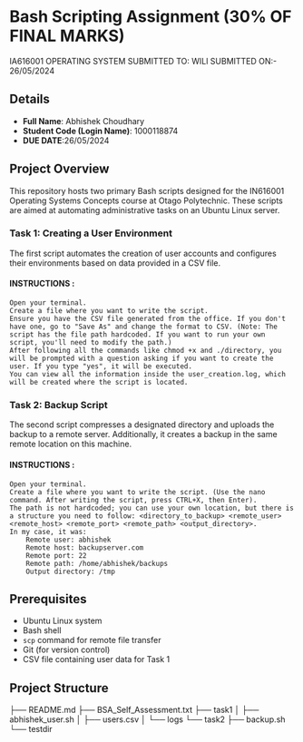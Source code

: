 # Bash Scripting Assignment (30% OF FINAL MARKS)
IA616001 OPERATING SYSTEM
SUBMITTED TO: WILl
SUBMITTED ON:- 26/05/2024

##  Details
- **Full Name**: Abhishek Choudhary
- **Student Code (Login Name)**: 1000118874
- **DUE DATE**:26/05/2024

## Project Overview
This repository hosts two primary Bash scripts designed for the IN616001 Operating Systems Concepts course at Otago Polytechnic. These scripts are aimed at automating administrative tasks on an Ubuntu Linux server.

### Task 1: Creating a User Environment
The first script automates the creation of user accounts and configures their environments based on data provided in a CSV file.

#### INSTRUCTIONS :
    Open your terminal.
    Create a file where you want to write the script.
    Ensure you have the CSV file generated from the office. If you don't have one, go to "Save As" and change the format to CSV. (Note: The script has the file path hardcoded. If you want to run your own script, you'll need to modify the path.)
    After following all the commands like chmod +x and ./directory, you will be prompted with a question asking if you want to create the user. If you type "yes", it will be executed.
    You can view all the information inside the user_creation.log, which will be created where the script is located.

### Task 2: Backup Script
The second script compresses a designated directory and uploads the backup to a remote server. Additionally, it creates a backup in the same remote location on this machine.

#### INSTRUCTIONS :
    Open your terminal.
    Create a file where you want to write the script. (Use the nano command. After writing the script, press CTRL+X, then Enter).
    The path is not hardcoded; you can use your own location, but there is a structure you need to follow: <directory_to_backup> <remote_user> <remote_host> <remote_port> <remote_path> <output_directory>. 
    In my case, it was:
        Remote user: abhishek
        Remote host: backupserver.com
        Remote port: 22
        Remote path: /home/abhishek/backups
        Output directory: /tmp

## Prerequisites
- Ubuntu Linux system
- Bash shell
- `scp` command for remote file transfer
- Git (for version control)
- CSV file containing user data for Task 1

## Project Structure

├── README.md
├── BSA_Self_Assessment.txt
├── task1
│ ├── abhishek_user.sh
│ ├── users.csv
│ └── logs
└── task2
├── backup.sh
└── testdir
